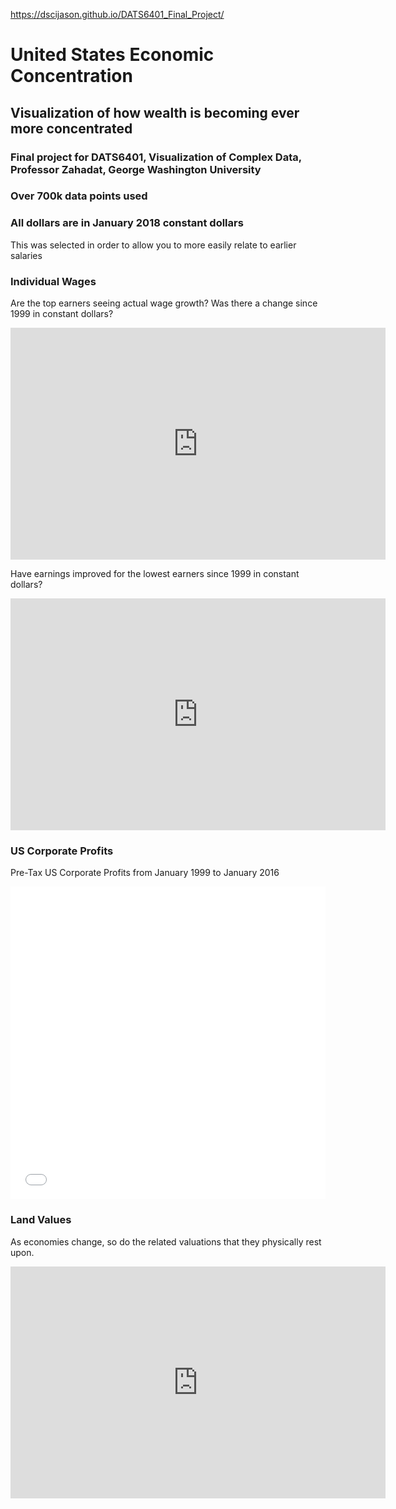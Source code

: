 https://dscijason.github.io/DATS6401_Final_Project/

# United States Economic Concentration
## Visualization of how wealth is becoming ever more concentrated

### Final project for DATS6401, Visualization of Complex Data, Professor Zahadat, George Washington University

### Over 700k data points used

### All dollars are in January 2018 constant dollars
This was selected in order to allow you to more easily relate to earlier salaries


### Individual Wages

Are the top earners seeing actual wage growth? Was there a change since 1999 in constant dollars?

<iframe width="600" height="371" seamless frameborder="0" scrolling="no" src="https://docs.google.com/spreadsheets/d/e/2PACX-1vTGVzCU3aHkVlADbhDV7ljET4qPMQTqBghaNzHPSfsu34UeZh9HbPkDTUoRVKt14l6d6xnFtqBN2PJq/pubchart?oid=1196850580&amp;format=interactive"></iframe>

Have earnings improved for the lowest earners since 1999 in constant dollars?

 <iframe width="600" height="371" seamless frameborder="0" scrolling="no" src="https://docs.google.com/spreadsheets/d/e/2PACX-1vT2aEkP7ylnodFH3oJ2NtPvdroF62QcDQcNgDkMbiPw8ArV4wSd6b65vEFoY9T8oFUSIRMW6K2mDwij/pubchart?oid=835263126&amp;format=interactive"></iframe>

### US Corporate Profits

Pre-Tax US Corporate Profits from January 1999 to January 2016

<iframe id="datawrapper-chart-BjZVk" src="//datawrapper.dwcdn.net/BjZVk/2/" scrolling="no" frameborder="0" style="width: 0; min-width: 100% !important;" height="500"></iframe><script type="text/javascript">if("undefined"==typeof window.datawrapper)window.datawrapper={};window.datawrapper["BjZVk"]={},window.datawrapper["BjZVk"].embedDeltas={"100":650,"200":575,"300":525,"400":525,"500":525,"700":500,"800":500,"900":500,"1000":500},window.datawrapper["BjZVk"].iframe=document.getElementById("datawrapper-chart-BjZVk"),window.datawrapper["BjZVk"].iframe.style.height=window.datawrapper["BjZVk"].embedDeltas[Math.min(1e3,Math.max(100*Math.floor(window.datawrapper["BjZVk"].iframe.offsetWidth/100),100))]+"px",window.addEventListener("message",function(a){if("undefined"!=typeof a.data["datawrapper-height"])for(var b in a.data[“datawrapper-height"])if("BjZVk"==b)window.datawrapper["BjZVk"].iframe.style.height=a.data["datawrapper-height"][b]+"px"});</script>


### Land Values

As economies change, so do the related valuations that they physically rest upon. 

<iframe width="600" height="371" seamless frameborder="0" scrolling="no" src="https://docs.google.com/spreadsheets/d/e/2PACX-1vQcRrd6O_2lomzwvZIg9qALNe9TjhXwMyv_PMt8-8FN6ZskGGQEAyIiR8Ry6VwwAASKS6-XWdTSBNlg/pubchart?oid=1041152948&amp;format=interactive"></iframe>

